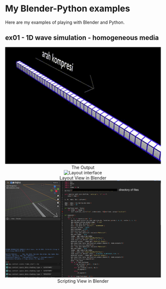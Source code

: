 # My Blender-Python examples
Here are my examples of playing with Blender and Python.

## ex01 - 1D wave simulation - homogeneous media

<p align="center">
	<img src="/ex01/figs/out01.gif" alt="The output" width="600"/>
	<br>
	The Output
	<br>	
  <img src="/ex01/figs/fig01.png" alt="Layout interface" width="600"/>
	<br>
	Layout View in Blender
	<br>
  <img src="/ex01/figs/fig02.png" alt="Scripting interface" width="600"/>
	<br>
	Scripting View in Blender
	<br>	
</p>
